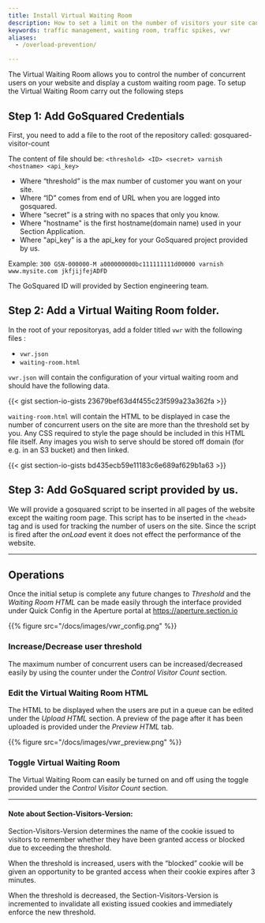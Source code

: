 ```yaml
---
title: Install Virtual Waiting Room
description: How to set a limit on the number of visitors your site can safely handle.
keywords: traffic management, waiting room, traffic spikes, vwr
aliases:
  - /overload-prevention/

---
```


The Virtual Waiting Room allows you to control the number of concurrent users on your website and display a custom waiting room page. To setup the Virtual Waiting Room carry out the following steps

## Step 1: Add GoSquared Credentials

First, you need to add a file to the root of the repository called:
gosquared-visitor-count

The content of file should be:
`<threshold> <ID> <secret> varnish <hostname> <api_key>`

* Where “threshold” is the max number of customer you want on your site.
* Where “ID” comes from end of URL when you are logged into gosquared.
* Where “secret” is a string with no spaces that only you know.
* Where "hostname" is the first hostname(domain name) used in your Section Application.
* Where "api_key" is a the api_key for your
GoSquared project provided by us.

Example:
`300 GSN-000000-M a000000000bc111111111d00000 varnish www.mysite.com jkfjijfejADFD`

The GoSquared ID will provided by Section engineering team.

## Step 2: Add a Virtual Waiting Room folder.

In the root of your repositoryas, add a folder titled `vwr` with the following files :

- `vwr.json`
- `waiting-room.html`


`vwr.json` will contain the configuration of your virtual waiting room and should have the following data.



{{< gist section-io-gists 23679bef63d4f455c23f599a23a362fa >}}

`waiting-room.html` will contain the HTML to be displayed in case the number of concurrent users on the site are more than the threshold set by you. Any CSS required to style the page should be included in this HTML file itself. Any images you wish to serve should be stored off domain (for e.g. in an S3 bucket) and then linked.

{{< gist section-io-gists bd435ecb59e11183c6e689af629b1a63 >}}

## Step 3: Add GoSquared script provided by us.

We will provide a gosquared script to be inserted in all pages of the website except the waiting room page. This script has to be inserted in the `<head>` tag and is used for tracking the number of users on the site. Since the script is fired after the *onLoad* event it does not effect the performance of the website.

---

## Operations

Once the initial setup is complete any future changes to *Threshold* and the *Waiting Room HTML* can be made easily through the interface provided under Quick Config in the Aperture portal at https://aperture.section.io


{{% figure src="/docs/images/vwr_config.png" %}}


### Increase/Decrease user threshold

The maximum number of concurrent users can be increased/decreased easily by using the counter under the *Control Visitor Count* section.

### Edit the Virtual Waiting Room HTML

The HTML to be displayed when the users are put in a queue can be edited under the *Upload HTML* section. A preview of the page after it has been uploaded is provided under the *Preview HTML* tab.


{{% figure src="/docs/images/vwr_preview.png" %}}


### Toggle Virtual Waiting Room

The Virtual Waiting Room can easily be turned on and off using the toggle provided under the *Control Visitor Count* section.


---


#### Note about Section-Visitors-Version:
Section-Visitors-Version determines the name of the cookie issued to visitors to remember whether they have been granted access or blocked due to exceeding the threshold.

When the threshold is increased, users with the “blocked” cookie will be given an opportunity to be granted access when their cookie expires after 3 minutes.

When the threshold is decreased, the Section-Visitors-Version is incremented to invalidate all existing issued cookies and immediately enforce the new threshold.

